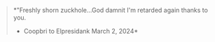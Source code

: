 >*"Freshly shorn zuckhole...God damnit I'm retarded again thanks to you.
>
>- Coopbri to Elpresidank
>  March 2, 2024*